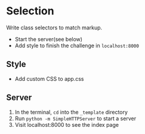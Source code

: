 # Selection
Write class selectors to match markup.

* Start the server(see below)
* Add style to finish the challenge in `localhost:8000`


## Style
* Add custom CSS to app.css

## Server
1. In the terminal, `cd` into the `_template` directory
1. Run `python -m SimpleHTTPServer` to start a server
1. Visit localhost:8000 to see the index page

